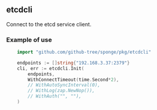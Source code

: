 ## etcdcli

Connect to the etcd service client.

### Example of use

```go
    import "github.com/github-tree/sponge/pkg/etcdcli"

    endpoints := []string{"192.168.3.37:2379"}
    cli, err := etcdcli.Init(
        endpoints,
        WithConnectTimeout(time.Second*2),
        // WithAutoSyncInterval(0),
        // WithLog(zap.NewNop()),
        // WithAuth("", ""),
    )
```
